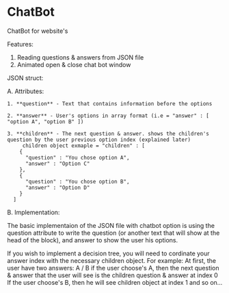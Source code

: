 # ChatBot
ChatBot for website's

Features:
  1. Reading questions & answers from JSON file
  2. Animated open & close chat bot window

JSON struct:

  A. Attributes:
  
    1. **question** - Text that contains information before the options 
    
    2. **answer** - User's options in array format (i.e = "answer" : [ "option A", "option B" ])
    
    3. **children** - The next question & answer. shows the children's question by the user previous option index (explained later)
         children object exmaple = "children" : [
        { 
          "question" : "You chose option A",
          "answer" : "Option C"
        },
        { 
          "question" : "You chose option B",
          "answer" : "Option D" 
        }
      ]
    
  B. Implementation:
  
  The basic implementaion of the JSON file with chatbot option is using the question attribute to write the question (or another text that will show at 
  the head of the block), and answer to show the user his options.
  
  If you wish to implement a decision tree, you will need to cordinate your answer index with the necessary children object.
  For example: 
  At first, the user have two answers: A / B
  if the user choose's A, then the next question & answer that the user will see is the children question & answer at index 0
  If the user choose's B, then he will see children object at index 1 and so on...
  
  

